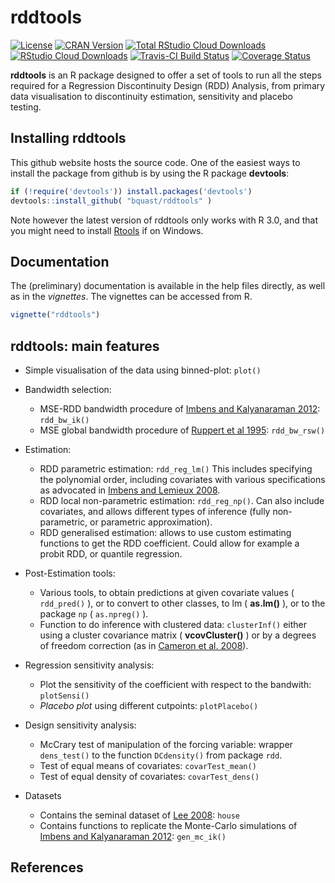 rddtools
========================================================
[![License](http://img.shields.io/badge/license-GPLv3-brightgreen.svg?style=flat)](http://www.gnu.org/licenses/gpl-3.0.html)
[![CRAN Version](http://www.r-pkg.org/badges/version/rddtools)](https://cran.r-project.org/package=rddtools)
[![Total RStudio Cloud Downloads](http://cranlogs.r-pkg.org/badges/grand-total/rddtools?color=brightgreen)](https://cran.r-project.org/package=rddtools)
[![RStudio Cloud Downloads](http://cranlogs.r-pkg.org/badges/rddtools?color=brightgreen)](https://cran.r-project.org/package=rddtools)
[![Travis-CI Build Status](https://travis-ci.org/bquast/rddtools.png?branch=master)](https://travis-ci.org/bquast/rddtools)
[![Coverage Status](https://coveralls.io/repos/bquast/rddtools/badge.svg)](https://coveralls.io/r/bquast/rddtools)

**rddtools** is an R package designed to offer a set of tools to run all the steps required for a Regression Discontinuity Design (RDD) Analysis, from primary data visualisation to discontinuity estimation, sensitivity and placebo testing. 


Installing **rddtools**
-----------------------

This github website hosts the source code. One of the easiest ways to install the package from github is by using the R package **devtools**:

```r
if (!require('devtools')) install.packages('devtools')
devtools::install_github( "bquast/rddtools" )
```

Note however the latest version of rddtools only works with R 3.0, and that you might need to install  [Rtools](https://cran.r-project.org/bin/windows/Rtools/) if on Windows. 


Documentation
-----------------------
The (preliminary) documentation is available in the help files directly, as well as in the *vignettes*. The vignettes can be accessed from R.

```r
vignette("rddtools")
```

rddtools: main features
-----------------------

+  Simple visualisation of the data using binned-plot: `plot()`

+ Bandwidth selection:
  + MSE-RDD bandwidth procedure of [Imbens and Kalyanaraman 2012]: `rdd_bw_ik()`
  + MSE global bandwidth procedure of [Ruppert et al 1995]: `rdd_bw_rsw()`
+ Estimation:
  +  RDD parametric estimation: `rdd_reg_lm()` This includes specifying the polynomial order, including covariates with various specifications as advocated in [Imbens and Lemieux 2008].
  +  RDD local non-parametric estimation: `rdd_reg_np()`. Can also include covariates, and allows different types of inference (fully non-parametric, or parametric approximation). 
  +  RDD generalised estimation: allows to use custom estimating functions to get the RDD coefficient. Could allow for example a probit RDD, or quantile regression.
+ Post-Estimation tools:
  + Various tools, to obtain predictions at given covariate values ( `rdd_pred()` ), or to convert to other classes, to lm ( **as.lm()** ), or to the package `np` ( `as.npreg()` ). 
  + Function to do inference with clustered data: `clusterInf()` either using a cluster covariance matrix ( **vcovCluster()** ) or by a degrees of freedom correction (as in [Cameron et al. 2008]).
+ Regression sensitivity analysis:
  + Plot the sensitivity of the coefficient with respect to the bandwith: `plotSensi()`
  + *Placebo plot* using different cutpoints: `plotPlacebo()`
+ Design sensitivity analysis:
  + McCrary test of manipulation of the forcing variable: wrapper `dens_test()` to the function `DCdensity()` from package `rdd`. 
  + Test of equal means of covariates: `covarTest_mean()`
  + Test of equal density of covariates: `covarTest_dens()`
+ Datasets
  + Contains the seminal dataset of [Lee 2008]: `house`
  + Contains functions to replicate the Monte-Carlo simulations of [Imbens and Kalyanaraman 2012]: `gen_mc_ik()`

References
-----------------------
  [Imbens and Kalyanaraman 2012]: http://ideas.repec.org/a/oup/restud/v79y2012i3p933-959.html "Imbens, G. & Kalyanaraman, K. (2012) Optimal Bandwidth Choice for the Regression Discontinuity Estimator, Review of Economic Studies, 79, 933-959"
  
  [Lee 2008]: http://ideas.repec.org/a/eee/econom/v142y2008i2p675-697.html "Lee, D. S. (2008) Randomized experiments from non-random selection in U.S. House elections, Journal of Econometrics, 142, 675-697"
  
  [Imbens and Lemieux 2008]: http://ideas.repec.org/a/eee/econom/v142y2008i2p615-635.html "Imbens, G. & Lemieux, T. (2008) Regression discontinuity designs: A guide to practice, Journal of Econometrics, Vol. 142(2), pages 615-635"
  
  [Cameron et al. 2008]: http://ideas.repec.org/a/tpr/restat/v90y2008i3p414-427.html "Cameron, Gelbach and Miller (2008) Bootstrap-Based Improvements for Inference with Clustered Errors, The Review of Economics and Statistics, Vol. 90(3), pages 414-427"
  
  [Ruppert et al 1995]: http://www.jstor.org/stable/2291516 "Ruppert, D., Sheather, S. J. and Wand, M. P. (1995). An effective bandwidth selector for local least squares regression. Journal of the American Statistical Association, 90, 1257–1270."
